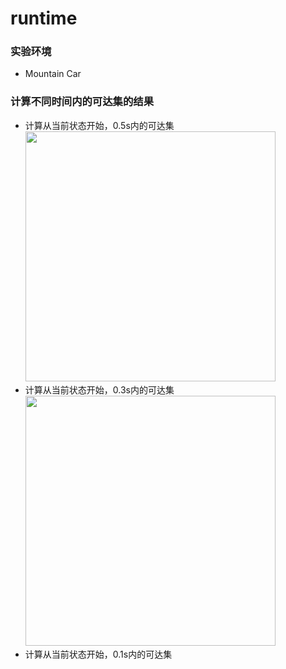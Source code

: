 # runtime
### 实验环境
- Mountain Car
### 计算不同时间内的可达集的结果
- 计算从当前状态开始，0.5s内的可达集<br>
  <img src="https://github.com/axaiII/runtime/blob/main/0.5%E7%A7%92.gif" style='width: 400px; height: 400px;'>
- 计算从当前状态开始，0.3s内的可达集<br>
  <img src="https://github.com/axaiII/runtime/blob/main/0.3%E7%A7%92.gif" style='width: 400px; height: 400px;'>
- 计算从当前状态开始，0.1s内的可达集<br>

